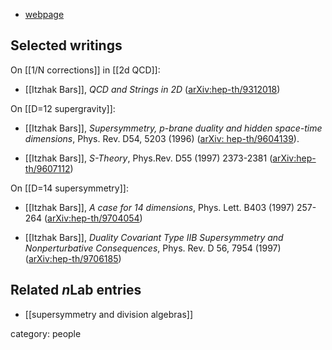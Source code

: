 
* [webpage](http://physics.usc.edu/~bars/)

## Selected writings


On [[1/N corrections]] in [[2d QCD]]:

* [[Itzhak Bars]], _QCD and Strings in 2D_ ([arXiv:hep-th/9312018](https://arxiv.org/abs/hep-th/9312018))

On [[D=12 supergravity]]:

* [[Itzhak Bars]], _Supersymmetry, p-brane duality and hidden space-time dimensions_, Phys. Rev. D54, 5203 (1996) ([arXiv: hep-th/9604139](https://arxiv.org/abs/hep-th/9604139)). 

* [[Itzhak Bars]], _S-Theory_, Phys.Rev. D55 (1997) 2373-2381 ([arXiv:hep-th/9607112](https://arxiv.org/abs/hep-th/9607112))

On [[D=14 supersymmetry]]:

* [[Itzhak Bars]], _A case for 14 dimensions_, Phys. Lett. B403 (1997) 257-264 ([arXiv:hep-th/9704054](https://arxiv.org/abs/hep-th/9704054))

* [[Itzhak Bars]], _Duality Covariant Type IIB Supersymmetry and Nonperturbative Consequences_, Phys. Rev. D 56, 7954 (1997) ([arXiv:hep-th/9706185](https://arxiv.org/abs/hep-th/9706185))


## Related $n$Lab entries

* [[supersymmetry and division algebras]]

category: people
